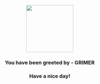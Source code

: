 <p align="center">
            <img src="https://raw.githubusercontent.com/PokeAPI/sprites/master/sprites/pokemon/88.png" width="150" height="150">
          </p>
          <h3 align="center">You have been greeted by - <b>GRIMER</b></h3>
          <h3 align="center">Have a nice day!</h3>
